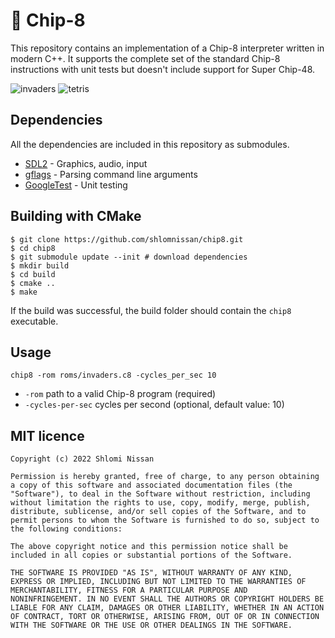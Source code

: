 # 👾 Chip-8

This repository contains an implementation of a Chip-8 interpreter written in modern C++. It supports the complete set of the standard Chip-8 instructions with unit tests but doesn't include support for Super Chip-48.

<div>
<img alt="invaders" src="https://user-images.githubusercontent.com/3165988/192060859-5a03155f-0fe3-4007-a390-21b069f23ad6.gif" />
<img alt="tetris" src="https://user-images.githubusercontent.com/3165988/192061431-4e895824-b462-4da5-957c-767cf1739739.gif" />
</div>

## Dependencies
All the dependencies are included in this repository as submodules.
- [SDL2](https://github.com/libsdl-org/SDL) - Graphics, audio, input
- [gflags](https://github.com/gflags/gflags) - Parsing command line arguments 
- [GoogleTest](https://github.com/google/googletest) - Unit testing

## Building with CMake
```
$ git clone https://github.com/shlomnissan/chip8.git
$ cd chip8
$ git submodule update --init # download dependencies
$ mkdir build
$ cd build
$ cmake ..
$ make
```
If the build was successful, the build folder should contain the `chip8` executable. 

## Usage

```
chip8 -rom roms/invaders.c8 -cycles_per_sec 10
```
- `-rom` path to a valid Chip-8 program (required)
- `-cycles-per-sec` cycles per second (optional, default value: 10)

## MIT licence
```
Copyright (c) 2022 Shlomi Nissan

Permission is hereby granted, free of charge, to any person obtaining
a copy of this software and associated documentation files (the
"Software"), to deal in the Software without restriction, including
without limitation the rights to use, copy, modify, merge, publish,
distribute, sublicense, and/or sell copies of the Software, and to
permit persons to whom the Software is furnished to do so, subject to
the following conditions:

The above copyright notice and this permission notice shall be
included in all copies or substantial portions of the Software.

THE SOFTWARE IS PROVIDED "AS IS", WITHOUT WARRANTY OF ANY KIND,
EXPRESS OR IMPLIED, INCLUDING BUT NOT LIMITED TO THE WARRANTIES OF
MERCHANTABILITY, FITNESS FOR A PARTICULAR PURPOSE AND
NONINFRINGEMENT. IN NO EVENT SHALL THE AUTHORS OR COPYRIGHT HOLDERS BE
LIABLE FOR ANY CLAIM, DAMAGES OR OTHER LIABILITY, WHETHER IN AN ACTION
OF CONTRACT, TORT OR OTHERWISE, ARISING FROM, OUT OF OR IN CONNECTION
WITH THE SOFTWARE OR THE USE OR OTHER DEALINGS IN THE SOFTWARE.
```
